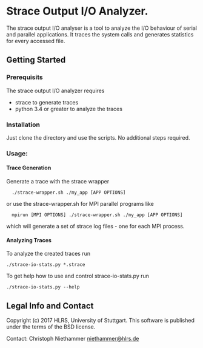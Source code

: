# Strace Output I/O Analyzer.

The strace output I/O analyser is a tool to analyze the I/O behaviour of serial and parallel applications.
It traces the system calls and generates statistics for every accessed file.

## Getting Started

### Prerequisits
The strace output I/O analyzer requires
- strace to generate traces
- python 3.4 or greater to analyze the traces

### Installation
Just clone the directory and use the scripts. No additional steps required.

### Usage:
#### Trace Generation
Generate a trace with the strace wrapper
```
  ./strace-wrapper.sh ./my_app [APP OPTIONS]
```
or use the strace-wrapper.sh for MPI parallel programs like
```
  mpirun [MPI OPTIONS] ./strace-wrapper.sh ./my_app [APP OPTIONS]
```
which will generate a set of strace log files - one for each MPI process.

#### Analyzing Traces

To analyze the created traces run

```
./strace-io-stats.py *.strace
```
To get help how to use and control strace-io-stats.py run
```
./strace-io-stats.py --help
```


## Legal Info and Contact
Copyright (c) 2017     HLRS, University of Stuttgart.
This software is published under the terms of the BSD license.

Contact: Christoph Niethammer <niethammer@hlrs.de>

